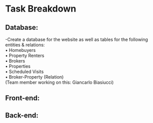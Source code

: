 # Task Breakdown

## Database:
-Create a database for the website as well as tables for the following entities & relations:\
  • Homebuyers\
  • Property Renters\
  • Brokers\
  • Properties\
  • Scheduled Visits\
  • Broker-Property (Relation)\
(Team member working on this: Giancarlo Biasiucci)

## Front-end:

## Back-end:
